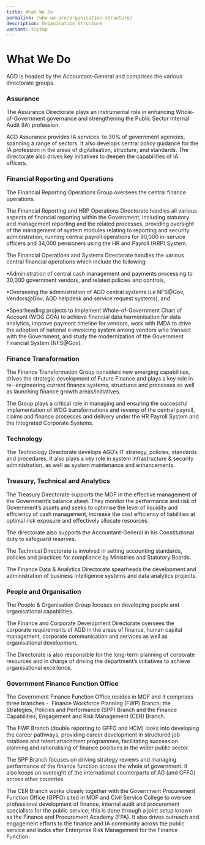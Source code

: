 ```yaml
---
title: What We Do
permalink: /who-we-are/organisation-structure/
description: Organisation Structure
variant: tiptap
---
```

<h1>What We Do</h1>
<p>AGD is headed by the Accountant-General and comprises the various directorate
groups.</p>
<h3>Assurance</h3>
<p>The Assurance Directorate plays an instrumental role in enhancing Whole-of-Government
governance and strengthening the Public Sector Internal Audit (IA) profession.</p>
<p></p>
<p>AGD Assurance provides IA services&nbsp; to 30% of government agencies,
spanning a range of sectors. It also develops central policy guidance for
the IA profession in the areas of digitalisation, structure, and standards.
The directorate also drives key initiatives to deepen the capabilities
of IA officers.</p>
<p></p>
<h3>Financial Reporting and Operations</h3>
<p>The Financial Reporting Operations Group oversees the central finance
operations.</p>
<p>The Financial Reporting and HRP Operations Directorate handles all various
aspects of financial reporting within the Government, including statutory
and management reporting and the related processes, providing oversight
of the management of system modules relating to reporting and security
administration, running central payroll operations for 90,000 in-service
officers and 34,000 pensioners using the HR and Payroll (HRP) System.</p>
<p></p>
<p>The Financial Operations and Systems Directorate handles the various central
financial operations which include the following:</p>
<p>•Administration of central cash management and payments processing to
30,000 government vendors, and related policies and controls,</p>
<p>•Overseeing the administration of AGD central systems (i.e NFS@Gov, Vendors@Gov,
AGD helpdesk and service request systems), and</p>
<p>•Spearheading projects to implement Whole-of-Government Chart of Account
(WOG COA) to achieve financial data harmonisation for data analytics, improve
payment timeline for vendors, work with IMDA to drive the adoption of national
e-invoicing system among vendors who transact with the Government, and
study the modernization of the Government Financial System (NFS@Gov).</p>
<h3>Finance Transformation</h3>
<p>The Finance Transformation Group considers new emerging capabilities,
drives the strategic development of Future Finance and plays a key role
in re- engineering current finance systems, structures and processes as
well as launching finance growth areas/initiatives.</p>
<p>The Group plays a critical role in managing and ensuring the successful
implementation of WOG transformations and revamp of the central payroll,
claims and finance processes and delivery under the HR Payroll System and
the Integrated Corporate Systems.</p>
<h3>Technology</h3>
<p>The Technology Directorate develops AGD’s IT strategy, policies, standards
and procedures. It also plays a key role in system infrastructure &amp;
security administration, as well as system maintenance and enhancements.</p>
<h3>Treasury, Technical and Analytics</h3>
<p>The Treasury Directorate supports the MOF in the effective management
of the Government’s balance sheet. They monitor the performance and risk
of Government’s assets and seeks to optimise the level of liquidity and
efficiency of cash management, increase the cost efficiency of liabilities
at optimal risk exposure and effectively allocate resources.</p>
<p></p>
<p>The directorate also supports the Accountant-General in his Constitutional
duty to safeguard reserves.</p>
<p></p>
<p>The Technical Directorate is involved in setting accounting standards,
policies and practices for compliance by Ministries and Statutory Boards.</p>
<p></p>
<p>The Finance Data &amp; Analytics Directorate spearheads the development
and administration of business intelligence systems and data analytics
projects.</p>
<h3>People and Organisation</h3>
<p>The People &amp; Organisation Group focuses on developing people and organisational
capabilities.</p>
<p></p>
<p>The Finance and Corporate Development Directorate oversees the corporate
requirements of AGD in the areas of finance, human capital management,
corporate communication and services as well as organisational development.</p>
<p></p>
<p>The Directorate is also responsible for the long-term planning of corporate
resources and in charge of driving the department’s initiatives to achieve
organisational excellence.</p>
<p></p>
<h3>Government Finance Function Office</h3>
<p>The Government Finance Function Office resides in MOF and it comprises
three branches -&nbsp; Finance Workforce Planning (FWP) Branch; the Strategies,
Policies and Performance (SPP) Branch and the Finance Capabilities, Engagement
and Risk Management (CER) Branch.</p>
<p></p>
<p>The FWP Branch (double reporting to GFFO and HCM) looks into developing
the career pathways, providing career development in structured job rotations
and talent attachment programmes, facilitating succession planning and
rationalising of finance positions in the wider public sector.</p>
<p></p>
<p>The SPP Branch focuses on driving strategy reviews and managing performance
of the finance function across the whole of government. It also keeps an
oversight of the international counterparts of AG (and GFFO) across other
countries.</p>
<p></p>
<p>The CER Branch works closely together with the Government Procurement
Function Office (GPFO) sited in MOF and Civil Service College to oversee
professional development of finance, internal audit and procurement specialists
for the public service; this is done through a joint setup known as the
Finance and Procurement Academy (FPA). It also drives outreach and engagement
efforts to the finance and IA community across the public service and looks
after Enterprise Risk Management for the Finance Function.</p>
<h2></h2>
<p></p>